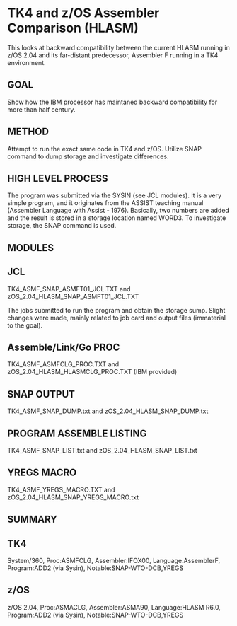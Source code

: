 # TK4 and z/OS Assembler Comparison (HLASM)
This looks at backward compatibility between the current HLASM running in z/OS 2.04 and its far-distant predecessor, Assembler F running in a TK4 environment.

GOAL
----

Show how the IBM processor has maintaned backward compatibility for more than half century.

METHOD
------

Attempt to run the exact same code in TK4 and z/OS. Utilize SNAP command to dump storage and investigate differences.

HIGH LEVEL PROCESS
------------------

The program was submitted via the SYSIN (see JCL modules). It is a very simple program, and it originates from the ASSIST teaching manual (Assembler Language with Assist - 1976). Basically, two numbers are added and the result is stored in a storage location named WORD3. To investigate storage, the SNAP command is used. 

MODULES
-------

JCL 
---
TK4_ASMF_SNAP_ASMFT01_JCL.TXT and zOS_2.04_HLASM_SNAP_ASMFT01_JCL.TXT

The jobs submitted to run the program and obtain the storage sump. Slight changes were made, mainly related to job card and output files (immaterial to the goal).

Assemble/Link/Go PROC 
--------------------
TK4_ASMF_ASMFCLG_PROC.TXT and zOS_2.04_HLASM_HLASMCLG_PROC.TXT (IBM provided)

SNAP OUTPUT 
-----------
TK4_ASMF_SNAP_DUMP.txt and zOS_2.04_HLASM_SNAP_DUMP.txt

PROGRAM ASSEMBLE LISTING  
------------------------
TK4_ASMF_SNAP_LIST.txt and zOS_2.04_HLASM_SNAP_LIST.txt

YREGS MACRO
-----------
TK4_ASMF_YREGS_MACRO.TXT and zOS_2.04_HLASM_SNAP_YREGS_MACRO.txt


SUMMARY
-------         
TK4 
---
System/360, Proc:ASMFCLG, Assembler:IFOX00, Language:AssemblerF, Program:ADD2 (via Sysin), Notable:SNAP-WTO-DCB,YREGS 

z/OS 
----
z/OS 2.04, Proc:ASMACLG, Assembler:ASMA90, Language:HLASM R6.0, Program:ADD2 (via Sysin), Notable:SNAP-WTO-DCB,YREGS
